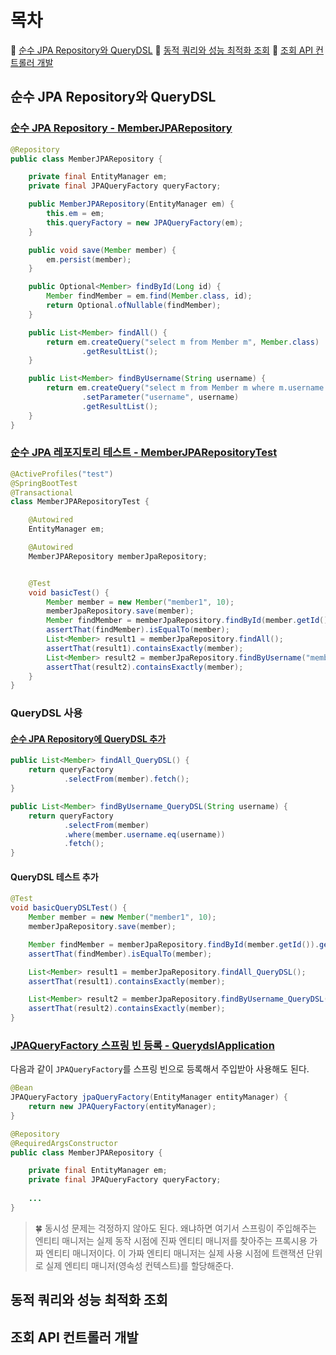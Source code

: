 # 목차
🎀 [순수 JPA Repository와 QueryDSL](#순수-jpa-repository와-querydsl)
🎀 [동적 쿼리와 성능 최적화 조회](#동적-쿼리와-성능-최적화-조회)
🎀 [조회 API 컨트롤러 개발](#조회-api-컨트롤러-개발)

## 순수 JPA Repository와 QueryDSL
### [순수 JPA Repository - MemberJPARepository](..%2Fsrc%2Fmain%2Fjava%2Fstudy%2Fquerydsl%2Frepository%2FMemberJPARepository.java)
```java
@Repository
public class MemberJPARepository {

    private final EntityManager em;
    private final JPAQueryFactory queryFactory;

    public MemberJPARepository(EntityManager em) {
        this.em = em;
        this.queryFactory = new JPAQueryFactory(em);
    }

    public void save(Member member) {
        em.persist(member);
    }

    public Optional<Member> findById(Long id) {
        Member findMember = em.find(Member.class, id);
        return Optional.ofNullable(findMember);
    }

    public List<Member> findAll() {
        return em.createQuery("select m from Member m", Member.class)
                .getResultList();
    }

    public List<Member> findByUsername(String username) {
        return em.createQuery("select m from Member m where m.username = :username", Member.class)
                .setParameter("username", username)
                .getResultList();
    }
}
```

### [순수 JPA 레포지토리 테스트 - MemberJPARepositoryTest](..%2Fsrc%2Ftest%2Fjava%2Fstudy%2Fquerydsl%2Frepository%2FMemberJPARepositoryTest.java)
```java
@ActiveProfiles("test")
@SpringBootTest
@Transactional
class MemberJPARepositoryTest {

    @Autowired
    EntityManager em;

    @Autowired
    MemberJPARepository memberJpaRepository;


    @Test
    void basicTest() {
        Member member = new Member("member1", 10);
        memberJpaRepository.save(member);
        Member findMember = memberJpaRepository.findById(member.getId()).get();
        assertThat(findMember).isEqualTo(member);
        List<Member> result1 = memberJpaRepository.findAll();
        assertThat(result1).containsExactly(member);
        List<Member> result2 = memberJpaRepository.findByUsername("member1");
        assertThat(result2).containsExactly(member);
    }
}
```

### QueryDSL 사용
#### [순수 JPA Repository에 QueryDSL 추가](..%2Fsrc%2Fmain%2Fjava%2Fstudy%2Fquerydsl%2Frepository%2FMemberJPARepository.java)
```java
public List<Member> findAll_QueryDSL() {
    return queryFactory
            .selectFrom(member).fetch();
}

public List<Member> findByUsername_QueryDSL(String username) {
    return queryFactory
            .selectFrom(member)
            .where(member.username.eq(username))
            .fetch();
}
```

#### QueryDSL 테스트 추가
```java
@Test
void basicQueryDSLTest() {
    Member member = new Member("member1", 10);
    memberJpaRepository.save(member);

    Member findMember = memberJpaRepository.findById(member.getId()).get();
    assertThat(findMember).isEqualTo(member);

    List<Member> result1 = memberJpaRepository.findAll_QueryDSL();
    assertThat(result1).containsExactly(member);

    List<Member> result2 = memberJpaRepository.findByUsername_QueryDSL("member1");
    assertThat(result2).containsExactly(member);
} 
```

### [JPAQueryFactory 스프링 빈 등록 - QuerydslApplication](..%2Fsrc%2Fmain%2Fjava%2Fstudy%2Fquerydsl%2FQuerydslApplication.java)
다음과 같이 `JPAQueryFactory`를 스프링 빈으로 등록해서 주입받아 사용해도 된다.

```java
@Bean
JPAQueryFactory jpaQueryFactory(EntityManager entityManager) {
	return new JPAQueryFactory(entityManager);
}
```

```java
@Repository
@RequiredArgsConstructor
public class MemberJPARepository {

    private final EntityManager em;
    private final JPAQueryFactory queryFactory;
    
    ...
}
```

> 🍀 동시성 문제는 걱정하지 않아도 된다. 왜냐하면 여기서 스프링이 주입해주는 엔티티 매니저는 실제 동작 시점에 진짜 엔티티 매니저를 찾아주는 프록시용 가짜 엔티티 매니저이다.
> 이 가짜 엔티티 매니저는 실제 사용 시점에 트랜잭션 단위로 실제 엔티티 매니저(영속성 컨텍스트)를 할당해준다.

## 동적 쿼리와 성능 최적화 조회
## 조회 API 컨트롤러 개발